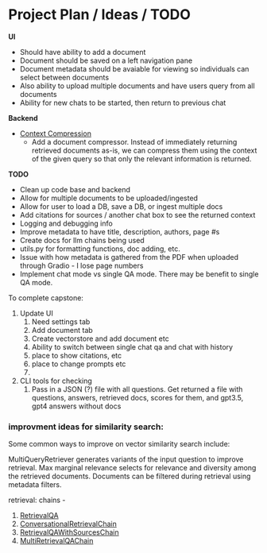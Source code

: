 # Project Plan / Ideas / TODO

**UI**
- Should have ability to add a document
- Document should be saved on a left navigation pane
- Document metadata should be avaiable for viewing so individuals can select between documents 
- Also ability to upload multiple documents and have users query from all documents 
- Ability for new chats to be started, then return to previous chat

**Backend**
- [Context Compression](https://blog.langchain.dev/improving-document-retrieval-with-contextual-compression/)
  - Add a document compressor. Instead of immediately returning retrieved documents as-is, we can compress them using the context of the given query so that only the relevant information is returned.

**TODO**
- Clean up code base and backend
- Allow for multiple documents to be uploaded/ingested
- Allow for user to load a DB, save a DB, or ingest multiple docs
- Add citations for sources / another chat box to see the returned context
- Logging and debugging info
- Improve metadata to have title, description, authors, page #s
- Create docs for llm chains being used
- utils.py for formatting functions, doc adding, etc.
- Issue with how metadata is gathered from the PDF when uploaded through Gradio - I lose page numbers
- Implement chat mode vs single QA mode. There may be benefit to single QA mode. 

To complete capstone:
1. Update UI 
   1. Need settings tab
   2. Add document tab
   3. Create vectorstore and add document etc
   4. Ability to switch between single chat qa and chat with history
   5. place to show citations, etc
   6. place to change prompts etc
   7. 
2. CLI tools for checking
   1. Pass in a JSON (?) file with all questions. Get returned a file with questions, answers, retrieved docs, scores for them, and gpt3.5, gpt4 answers without docs

### improvment ideas for similarity search:
Some common ways to improve on vector similarity search include:

MultiQueryRetriever generates variants of the input question to improve retrieval.
Max marginal relevance selects for relevance and diversity among the retrieved documents.
Documents can be filtered during retrieval using metadata filters.


retrieval:
chains -
1) [RetrievalQA](https://api.python.langchain.com/en/latest/chains/langchain.chains.retrieval_qa.base.RetrievalQA.html#langchain.chains.retrieval_qa.base.RetrievalQA)
2) [ConversationalRetrievalChain](https://api.python.langchain.com/en/latest/chains/langchain.chains.conversational_retrieval.base.ConversationalRetrievalChain.html#langchain.chains.conversational_retrieval.base.ConversationalRetrievalChain)
3) [RetrievalQAWithSourcesChain](https://api.python.langchain.com/en/latest/chains/langchain.chains.qa_with_sources.retrieval.RetrievalQAWithSourcesChain.html#langchain.chains.qa_with_sources.retrieval.RetrievalQAWithSourcesChain)
4) [MultiRetrievalQAChain](https://api.python.langchain.com/en/latest/chains/langchain.chains.router.multi_retrieval_qa.MultiRetrievalQAChain.html#langchain.chains.router.multi_retrieval_qa.MultiRetrievalQAChain)
